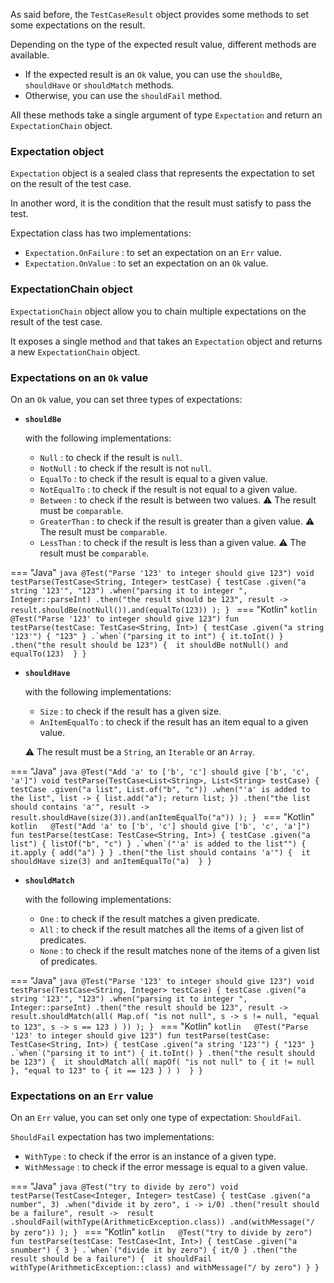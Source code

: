 
As said before, the `TestCaseResult` object provides some methods to set some expectations on the result.

Depending on the type of the expected result value, different methods are available.

- If the expected result is an `Ok` value, you can use the `shouldBe`, `shouldHave` or `shouldMatch` methods.
- Otherwise, you can use the `shouldFail` method.

All these methods take a single argument of type `Expectation` and return an `ExpectationChain` object.


### **Expectation object**

`Expectation` object is a sealed class that represents the expectation to set on the result of the test case.

In another word, it is the condition that the result must satisfy to pass the test.

Expectation class has two implementations:
 
- `Expectation.OnFailure` : to set an expectation on an `Err` value.
- `Expectation.OnValue` : to set an expectation on an `Ok` value.

### **ExpectationChain object**

`ExpectationChain` object allow you to chain multiple expectations on the result of the test case.

It exposes a single method `and` that takes an `Expectation` object and returns a new `ExpectationChain` object.

### **Expectations on an `Ok` value**

On an `Ok` value, you can set three types of expectations:

- **`shouldBe`**

    with the following implementations:

    - `Null` : to check if the result is `null`.
    - `NotNull` : to check if the result is not `null`.
    - `EqualTo` : to check if the result is equal to a given value.
    - `NotEqualTo` : to check if the result is not equal to a given value.
    - `Between` : to check if the result is between two values. ⚠️ The result must be `comparable`.
    - `GreaterThan` : to check if the result is greater than a given value. ⚠️ The result must be `comparable`.
    - `LessThan` : to check if the result is less than a given value. ⚠️ The result must be `comparable`.


=== "Java"
    ````java
      @Test("Parse '123' to integer should give 123")
      void testParse(TestCase<String, Integer> testCase) {
          testCase
              .given("a string '123'", "123")
              .when("parsing it to integer ", Integer::parseInt)
              .then("the result should be 123", result -> 
                  result.shouldBe(notNull()).and(equalTo(123))
              );
      }
    ````
=== "Kotlin"
    ````kotlin  
        @Test("Parse '123' to integer should give 123")
        fun testParse(testCase: TestCase<String, Int>) {
            testCase
                .given("a string '123'") { "123" }
                .`when`("parsing it to int") { it.toInt() }
                .then("the result should be 123") { 
                    it shouldBe notNull() and equalTo(123) 
                }
        }
    ````
- **`shouldHave`**
  
    with the following implementations:

    - `Size` : to check if the result has a given size.
    - `AnItemEqualTo` : to check if the result has an item equal to a given value.

   ⚠️ The result must be a `String`, an `Iterable` or an `Array`. 


=== "Java"
    ````java
      @Test("Add 'a' to ['b', 'c'] should give ['b', 'c', 'a']")
      void testParse(TestCase<List<String>, List<String> testCase) {
          testCase
              .given("a list", List.of("b", "c"))
              .when("'a' is added to the list", list -> {
                  list.add("a");
                  return list;
              })
              .then("the list should contains 'a'", result -> 
                  result.shouldHave(size(3)).and(anItemEqualTo("a"))
              );
      }
    ````
=== "Kotlin"
    ````kotlin  
      @Test("Add 'a' to ['b', 'c'] should give ['b', 'c', 'a']")
      fun testParse(testCase: TestCase<String, Int>) {
          testCase
              .given("a list") { listOf("b", "c") }
              .`when`("'a' is added to the list"") { it.apply { add("a") } }
              .then("the list should contains 'a'") { 
                  it shouldHave size(3) and anItemEqualTo("a) 
              }
      }
    ````

- **`shouldMatch`**

    with the following implementations:

    - `One` : to check if the result matches a given predicate.
    - `All` : to check if the result matches all the items of a given list of predicates.
    - `None` : to check if the result matches none of the items of a given list of predicates.

=== "Java"
    ````java
      @Test("Parse '123' to integer should give 123")
      void testParse(TestCase<String, Integer> testCase) {
          testCase
              .given("a string '123'", "123")
              .when("parsing it to integer ", Integer::parseInt)
              .then("the result should be 123", result -> 
                  result.shouldMatch(all(
                        Map.of(
                            "is not null", s -> s != null,
                            "equal to 123", s -> s == 123
                        )
                  ))
              );
      }
    ````
=== "Kotlin"
    ````kotlin  
        @Test("Parse '123' to integer should give 123")
        fun testParse(testCase: TestCase<String, Int>) {
            testCase
                .given("a string '123'") { "123" }
                .`when`("parsing it to int") { it.toInt() }
                .then("the result should be 123") { 
                    it shouldMatch all(
                        mapOf(
                            "is not null" to { it != null },
                            "equal to 123" to { it == 123 }
                        )
                    ) 
                }
        }
    ````

### **Expectations on an `Err` value**

On an `Err` value, you can set only one type of expectation: `ShouldFail`.

`ShouldFail` expectation has two implementations:

- `WithType` : to check if the error is an instance of a given type.
- `WithMessage` : to check if the error message is equal to a given value.


=== "Java"
    ````java
      @Test("try to divide by zero")
      void testParse(TestCase<Integer, Integer> testCase) {
          testCase
              .given("a number", 3)
              .when("divide it by zero", i -> i/0)
              .then("result should be a failure", result -> 
                  result
                    .shouldFail(withType(ArithmeticException.class))
                    .and(withMessage("/ by zero"))
              );
      }
    ````
=== "Kotlin"
    ````kotlin  
        @Test("try to divide by zero")
        fun testParse(testCase: TestCase<Int, Int>) {
            testCase
                .given("a snumber") { 3 }
                .`when`("divide it by zero") { it/0 }
                .then("the result should be a failure") { 
                    it shouldFail withType(ArithmeticException::class) and withMessage("/ by zero")
                }
        }
    ````